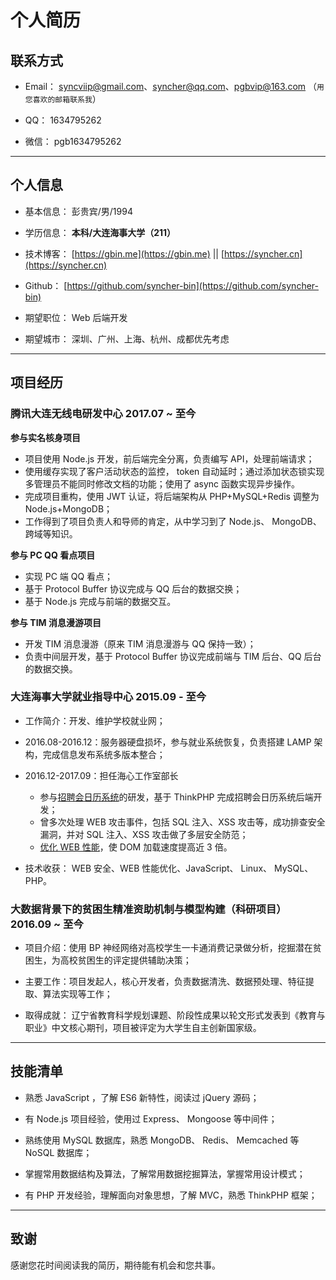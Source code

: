 # 个人简历
## 联系方式

- Email： [syncviip@gmail.com](syncviip@gmail.com)、[syncher@qq.com](syncher@qq.com)、[pgbvip@163.com](pgbvip@163.com) （```用您喜欢的邮箱联系我```）

- QQ： 1634795262

- 微信： pgb1634795262

---

## 个人信息

 - 基本信息： 彭贵宾/男/1994

 - 学历信息： **本科/大连海事大学（211）**

 - 技术博客： [https://gbin.me](https://gbin.me) || [https://syncher.cn](https://syncher.cn)

 -  Github： [https://github.com/syncher-bin](https://github.com/syncher-bin)

 - 期望职位： Web 后端开发

 - 期望城市： 深圳、广州、上海、杭州、成都优先考虑

---

## 项目经历

### 腾讯大连无线电研发中心   2017.07 ~ 至今
**参与实名核身项目**

- 项目使用 Node.js 开发，前后端完全分离，负责编写 API，处理前端请求；
- 使用缓存实现了客户活动状态的监控， token 自动延时；通过添加状态锁实现多管理员不能同时修改文档的功能；使用了 async 函数实现异步操作。
- 完成项目重构，使用 JWT 认证，将后端架构从 PHP+MySQL+Redis 调整为 Node.js+MongoDB；
- 工作得到了项目负责人和导师的肯定，从中学习到了 Node.js、 MongoDB、跨域等知识。

**参与 PC QQ 看点项目**

- 实现 PC 端 QQ 看点；
- 基于 Protocol Buffer 协议完成与 QQ 后台的数据交换；
- 基于 Node.js 完成与前端的数据交互。

**参与 TIM 消息漫游项目**

- 开发 TIM 消息漫游（原来 TIM 消息漫游与 QQ 保持一致）；
- 负责中间层开发，基于 Protocol Buffer 协议完成前端与 TIM 后台、QQ 后台的数据交换。

### 大连海事大学就业指导中心  2015.09 - 至今
- 工作简介：开发、维护学校就业网；

- 2016.08-2016.12：服务器硬盘损坏，参与就业系统恢复，负责搭建 LAMP 架构，完成信息发布系统多版本整合；

- 2016.12-2017.09：担任海心工作室部长

    - 参与[招聘会日历系统](http://myjob.dlmu.edu.cn/newrili/Admin/Front/rili.html)的研发，基于 ThinkPHP 完成招聘会日历系统后端开发；
    - 曾多次处理 WEB 攻击事件，包括 SQL 注入、XSS 攻击等，成功排查安全漏洞，并对 SQL 注入、XSS 攻击做了多层安全防范；
    - [优化 WEB 性能](https://gbin.me/2017/08/31/web-performance-optimization/)，使 DOM 加载速度提高近 3 倍。

- 技术收获： WEB 安全、WEB 性能优化、JavaScript、 Linux、 MySQL、 PHP。

### 大数据背景下的贫困生精准资助机制与模型构建（科研项目） 2016.09 ~ 至今
- 项目介绍：使用 BP 神经网络对高校学生一卡通消费记录做分析，挖掘潜在贫困生，为高校贫困生的评定提供辅助决策；

- 主要工作：项目发起人，核心开发者，负责数据清洗、数据预处理、特征提取、算法实现等工作；

- 取得成就： 辽宁省教育科学规划课题、阶段性成果以轮文形式发表到《教育与职业》中文核心期刊，项目被评定为大学生自主创新国家级。


---
## 技能清单
- 熟悉 JavaScript ，了解 ES6 新特性，阅读过 jQuery 源码；

- 有 Node.js 项目经验，使用过 Express、 Mongoose 等中间件；

- 熟练使用 MySQL 数据库，熟悉 MongoDB、 Redis、 Memcached 等 NoSQL 数据库；

- 掌握常用数据结构及算法，了解常用数据挖掘算法，掌握常用设计模式；

- 有 PHP 开发经验，理解面向对象思想，了解 MVC，熟悉 ThinkPHP 框架；

---

## 致谢
感谢您花时间阅读我的简历，期待能有机会和您共事。
